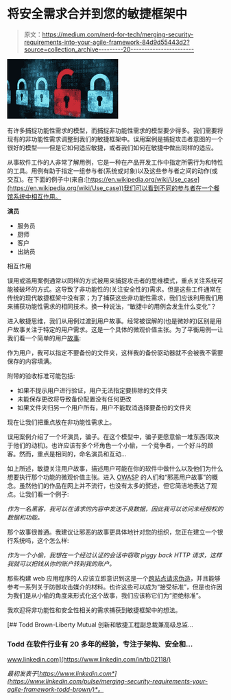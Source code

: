 # 将安全需求合并到您的敏捷框架中

> 原文：<https://medium.com/nerd-for-tech/merging-security-requirements-into-your-agile-framework-84d9d55443d2?source=collection_archive---------20----------------------->

![](img/98e29621b792936deaf2d6fb63350fc0.png)

有许多捕捉功能性需求的模型，而捕捉非功能性需求的模型要少得多。我们需要将现有的非功能性需求调整到我们的敏捷框架中。误用案例是捕捉攻击者意图的一个很好的模型——但是它如何适应敏捷，或者我们如何在敏捷中做出同样的适应。

从事软件工作的人非常了解用例，它是一种在产品开发工作中指定所需行为和特性的工具。用例有助于指定一组参与者(系统或对象)以及这些参与者之间的动作(或交互)。在下面的例子中(来自:[https://en.wikipedia.org/wiki/Use_case](https://en.wikipedia.org/wiki/Use_case))我们可以看到不同的参与者在一个餐馆系统中相互作用。

**演员**

*   服务员
*   厨师
*   客户
*   出纳员

相互作用

误用或滥用案例通常以同样的方式被用来捕捉攻击者的思维模式，重点关注系统可能被破坏的方式。这导致了非功能性的(关注安全性的)需求。但是这些工件通常在传统的现代敏捷框架中没有家；为了捕获这些非功能性需求，我们应该利用我们用来捕获功能性需求的相同技术。换一种说法，“敏捷中的用例会发生什么变化”？

进入敏捷思维，我们从用例过渡到用户故事。经常被误解的(也是微妙的)区别是用户故事关注于特定的用户需求。这是一个具体的微观价值主张。为了平衡用例—让我们看一个简单的用户[故事](https://www.mountaingoatsoftware.com/agile/user-stories):

作为用户，我可以指定不要备份的文件夹，这样我的备份驱动器就不会被我不需要保存的内容填满。

附带的验收标准可能包括:

*   如果不提示用户进行验证，用户无法指定要排除的文件夹
*   未能保存更改将导致备份配置没有任何更改
*   如果文件夹归另一个用户所有，用户不能取消选择要备份的文件夹

现在让我们把重点放在非功能性需求上。

误用案例介绍了一个坏演员，骗子。在这个模型中，骗子更愿意偷一堆东西(取决于他们的动机)。也许应该有多个坏角色一个小偷，一个竞争者，一个好斗的顾客。然而，重点是相同的，命名演员和互动…

如上所述，敏捷关注用户故事，描述用户可能在你的软件中做什么以及他们为什么想要执行那个功能的微观价值主张。进入 [OWASP](https://www.owasp.org/index.php/Agile_Software_Development:_Don%27t_Forget_EVIL_User_Stories) 的人们和“邪恶用户故事”的概念。虽然他们的作品在网上并不流行，也没有太多的赘述，但它简洁地表达了观点。让我们看一个例子:

*作为一名黑客，我可以在请求的内容中发送不良数据，因此我可以访问未经授权的数据和功能。*

那个故事很普通。我建议让邪恶的故事更具体地针对您的组织，您正在建立一个银行系统吗，这个怎么样:

*作为一个小偷，我想在一个经过认证的会话中窃取 piggy back HTTP 请求，这样我就可以把钱从你的账户转到我的账户。*

那些构建 web 应用程序的人应该立即意识到这是一个[跨站点请求伪造](https://www.owasp.org/index.php/Cross-Site_Request_Forgery_(CSRF))，并且能够参考一系列关于防御攻击媒介的材料。也许这些可以成为“接受标准”，但是也许因为我们是从小偷的角度来形式化这个故事，我们应该称它们为“拒绝标准”。

我欢迎将非功能性和安全性相关的需求捕获到敏捷框架中的想法。

[](https://www.linkedin.com/in/tb02118/) [## Todd Brown-Liberty Mutual 创新和敏捷工程副总裁兼高级总监…

### Todd 在软件行业有 20 多年的经验，专注于架构、安全和…

www.linkedin.com](https://www.linkedin.com/in/tb02118/) 

*最初发表于*[*https://www.linkedin.com*](https://www.linkedin.com/pulse/merging-security-requirements-your-agile-framework-todd-brown/)*。*